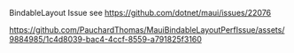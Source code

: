 BindableLayout Issue see https://github.com/dotnet/maui/issues/22076


https://github.com/PauchardThomas/MauiBindableLayoutPerfIssue/assets/9884985/1c4d8039-bac4-4ccf-8559-a791825f3160

